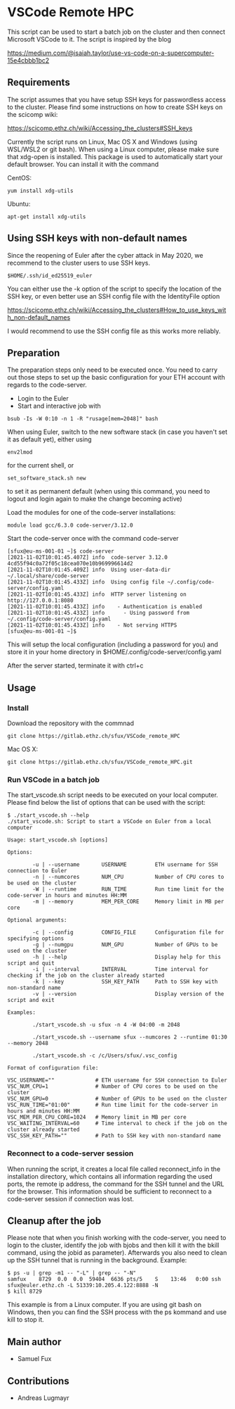 # VSCode Remote HPC

This script can be used to start a batch job on the cluster and then connect Microsoft VSCode to it. The script is inspired by the blog 

https://medium.com/@isaiah.taylor/use-vs-code-on-a-supercomputer-15e4cbbb1bc2

## Requirements

The script assumes that you have setup SSH keys for passwordless access to the cluster. Please find some instructions on how to create SSH keys on the scicomp wiki:

https://scicomp.ethz.ch/wiki/Accessing_the_clusters#SSH_keys

Currently the script runs on Linux, Mac OS X and Windows (using WSL/WSL2 or git bash). When using a Linux computer, please make sure that xdg-open is installed. This package is used to automatically start your default browser. You can install it with the command

CentOS:

```
yum install xdg-utils
```

Ubuntu:

```
apt-get install xdg-utils
```

## Using SSH keys with non-default names
Since the reopening of Euler after the cyber attack in May 2020, we recommend to the cluster users to use SSH keys.
```
$HOME/.ssh/id_ed25519_euler
```

You can either use the -k option of the script to specify the location of the SSH key, or even better use an SSH config file with the IdentityFile option

https://scicomp.ethz.ch/wiki/Accessing_the_clusters#How_to_use_keys_with_non-default_names

I would recommend to use the SSH config file as this works more reliably.

## Preparation

The preparation steps only need to be executed once. You need to carry out those steps to set up the basic configuration for your ETH account with regards to the code-server.

* Login to the Euler
* Start and interactive job with

```
bsub -Is -W 0:10 -n 1 -R "rusage[mem=2048]" bash
```

When using Euler, switch to the new software stack (in case you haven't set it as default yet), either using

```
env2lmod
```

for the current shell, or

```
set_software_stack.sh new
```

to set it as permanent default (when using this command, you need to logout and login again to make the change becoming active)

Load the modules for one of the code-server installations:

```
module load gcc/6.3.0 code-server/3.12.0
```

Start the code-server once with the command code-server

```
[sfux@eu-ms-001-01 ~]$ code-server
[2021-11-02T10:01:45.407Z] info  code-server 3.12.0 4cd55f94c0a72f05c18cea070e10b969996614d2
[2021-11-02T10:01:45.409Z] info  Using user-data-dir ~/.local/share/code-server
[2021-11-02T10:01:45.433Z] info  Using config file ~/.config/code-server/config.yaml
[2021-11-02T10:01:45.433Z] info  HTTP server listening on http://127.0.0.1:8080
[2021-11-02T10:01:45.433Z] info    - Authentication is enabled
[2021-11-02T10:01:45.433Z] info      - Using password from ~/.config/code-server/config.yaml
[2021-11-02T10:01:45.433Z] info    - Not serving HTTPS
[sfux@eu-ms-001-01 ~]$ 
```

This will setup the local configuration (including a password for you) and store it in your home directory in $HOME/.config/code-server/config.yaml

After the server started, terminate it with ctrl+c

## Usage

### Install

Download the repository with the commnad

```
git clone https://gitlab.ethz.ch/sfux/VSCode_remote_HPC
```

Mac OS X:

```
git clone https://gitlab.ethz.ch/sfux/VSCode_remote_HPC.git
```

### Run VSCode in a batch job

The start_vscode.sh script needs to be executed on your local computer. Please find below the list of options that can be used with the script:

```
$ ./start_vscode.sh --help
./start_vscode.sh: Script to start a VSCode on Euler from a local computer

Usage: start_vscode.sh [options]

Options:

        -u | --username       USERNAME         ETH username for SSH connection to Euler
        -n | --numcores       NUM_CPU          Number of CPU cores to be used on the cluster
        -W | --runtime        RUN_TIME         Run time limit for the code-server in hours and minutes HH:MM
        -m | --memory         MEM_PER_CORE     Memory limit in MB per core

Optional arguments:

        -c | --config         CONFIG_FILE      Configuration file for specifying options
        -g | --numgpu         NUM_GPU          Number of GPUs to be used on the cluster
        -h | --help                            Display help for this script and quit
        -i | --interval       INTERVAL         Time interval for checking if the job on the cluster already started
        -k | --key            SSH_KEY_PATH     Path to SSH key with non-standard name
        -v | --version                         Display version of the script and exit

Examples:

        ./start_vscode.sh -u sfux -n 4 -W 04:00 -m 2048

        ./start_vscode.sh --username sfux --numcores 2 --runtime 01:30 --memory 2048

        ./start_vscode.sh -c /c/Users/sfux/.vsc_config

Format of configuration file:

VSC_USERNAME=""             # ETH username for SSH connection to Euler
VSC_NUM_CPU=1               # Number of CPU cores to be used on the cluster
VSC_NUM_GPU=0               # Number of GPUs to be used on the cluster
VSC_RUN_TIME="01:00"        # Run time limit for the code-server in hours and minutes HH:MM
VSC_MEM_PER_CPU_CORE=1024   # Memory limit in MB per core
VSC_WAITING_INTERVAL=60     # Time interval to check if the job on the cluster already started
VSC_SSH_KEY_PATH=""         # Path to SSH key with non-standard name
```

### Reconnect to a code-server session
When running the script, it creates a local file called reconnect_info in the installation directory, which contains all information regarding the used ports, the remote ip address, the command for the SSH tunnel and the URL for the browser. This information should be sufficient to reconnect to a code-server session if connection was lost.

## Cleanup after the job
Please note that when you finish working with the code-server, you need to login to the cluster, identify the job with bjobs and then kill it with the bkill command, using the jobid as parameter). Afterwards you also need to clean up the SSH tunnel that is running in the background. Example:

```
$ ps -u | grep -m1 -- "-L" | grep -- "-N"
samfux    8729  0.0  0.0  59404  6636 pts/5    S    13:46   0:00 ssh sfux@euler.ethz.ch -L 51339:10.205.4.122:8888 -N
$ kill 8729
```

This example is from a Linux computer. If you are using git bash on Windows, then you can find the SSH process with the ps kommand and use kill to stop it.

## Main author
* Samuel Fux

## Contributions
* Andreas Lugmayr
